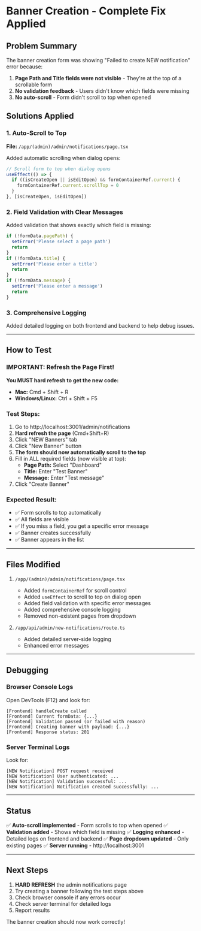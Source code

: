 # Banner Creation - Complete Fix Applied

## Problem Summary
The banner creation form was showing "Failed to create NEW notification" error because:
1. **Page Path and Title fields were not visible** - They're at the top of a scrollable form
2. **No validation feedback** - Users didn't know which fields were missing
3. **No auto-scroll** - Form didn't scroll to top when opened

## Solutions Applied

### 1. Auto-Scroll to Top
**File:** `/app/(admin)/admin/notifications/page.tsx`

Added automatic scrolling when dialog opens:
```typescript
// Scroll form to top when dialog opens
useEffect(() => {
  if ((isCreateOpen || isEditOpen) && formContainerRef.current) {
    formContainerRef.current.scrollTop = 0
  }
}, [isCreateOpen, isEditOpen])
```

### 2. Field Validation with Clear Messages
Added validation that shows exactly which field is missing:
```typescript
if (!formData.pagePath) {
  setError('Please select a page path')
  return
}
if (!formData.title) {
  setError('Please enter a title')
  return
}
if (!formData.message) {
  setError('Please enter a message')
  return
}
```

### 3. Comprehensive Logging
Added detailed logging on both frontend and backend to help debug issues.

---

## How to Test

### IMPORTANT: Refresh the Page First!
**You MUST hard refresh to get the new code:**
- **Mac:** Cmd + Shift + R
- **Windows/Linux:** Ctrl + Shift + F5

### Test Steps:
1. Go to http://localhost:3001/admin/notifications
2. **Hard refresh the page** (Cmd+Shift+R)
3. Click "NEW Banners" tab
4. Click "New Banner" button
5. **The form should now automatically scroll to the top**
6. Fill in ALL required fields (now visible at top):
   - **Page Path:** Select "Dashboard"
   - **Title:** Enter "Test Banner"
   - **Message:** Enter "Test message"
7. Click "Create Banner"

### Expected Result:
- ✅ Form scrolls to top automatically
- ✅ All fields are visible
- ✅ If you miss a field, you get a specific error message
- ✅ Banner creates successfully
- ✅ Banner appears in the list

---

## Files Modified

1. `/app/(admin)/admin/notifications/page.tsx`
   - Added `formContainerRef` for scroll control
   - Added `useEffect` to scroll to top on dialog open
   - Added field validation with specific error messages
   - Added comprehensive console logging
   - Removed non-existent pages from dropdown

2. `/app/api/admin/new-notifications/route.ts`
   - Added detailed server-side logging
   - Enhanced error messages

---

## Debugging

### Browser Console Logs
Open DevTools (F12) and look for:
```
[Frontend] handleCreate called
[Frontend] Current formData: {...}
[Frontend] Validation passed (or failed with reason)
[Frontend] Creating banner with payload: {...}
[Frontend] Response status: 201
```

### Server Terminal Logs
Look for:
```
[NEW Notification] POST request received
[NEW Notification] User authenticated: ...
[NEW Notification] Validation successful: ...
[NEW Notification] Notification created successfully: ...
```

---

## Status

✅ **Auto-scroll implemented** - Form scrolls to top when opened
✅ **Validation added** - Shows which field is missing
✅ **Logging enhanced** - Detailed logs on frontend and backend
✅ **Page dropdown updated** - Only existing pages
✅ **Server running** - http://localhost:3001

---

## Next Steps

1. **HARD REFRESH** the admin notifications page
2. Try creating a banner following the test steps above
3. Check browser console if any errors occur
4. Check server terminal for detailed logs
5. Report results

The banner creation should now work correctly!
